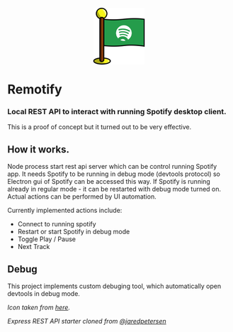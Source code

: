 <p align="center"><img src="docs/logo.png" align="center" alt="remotify" height="128" style="display: block; margin: auto;" /></p>

# Remotify

### Local REST API to interact with running Spotify desktop client.


This is a proof of concept but it turned out to be very effective.

## How it works.

Node process start rest api server which can be control running Spotify app.
It needs Spotify to be running in debug mode (devtools protocol) so Electron gui of Spotify can be accessed this way.
If Spotify is running already in regular mode - it can be restarted with debug mode turned on.
Actual actions can be performed by UI automation.

Currently implemented actions include: 
* Connect to running spotify
* Restart or start Spotify in debug mode 
* Toggle Play / Pause
* Next Track 

## Debug

This project implements custom debuging tool, which automatically open devtools in debug mode.


_Icon taken from [here](https://www.iconfinder.com/icons/1665672/flag_media_networking_social_spotify_icon)._

_Express REST API starter cloned from [@jaredpetersen](https://github.com/jaredpetersen/nodejs-api-template)_
